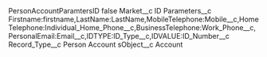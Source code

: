 <?xml version="1.0" encoding="UTF-8"?>
<CustomMetadata xmlns="http://soap.sforce.com/2006/04/metadata" xmlns:xsi="http://www.w3.org/2001/XMLSchema-instance" xmlns:xsd="http://www.w3.org/2001/XMLSchema">
    <label>PersonAccountParamtersID</label>
    <protected>false</protected>
    <values>
        <field>Market__c</field>
        <value xsi:type="xsd:string">ID</value>
    </values>
    <values>
        <field>Parameters__c</field>
        <value xsi:type="xsd:string">Firstname:firstname,LastName:LastName,MobileTelephone:Mobile__c,HomeTelephone:Individual_Home_Phone__c,BusinessTelephone:Work_Phone__c,PersonalEmail:Email__c,IDTYPE:ID_Type__c,IDVALUE:ID_Number__c</value>
    </values>
    <values>
        <field>Record_Type__c</field>
        <value xsi:type="xsd:string">Person Account</value>
    </values>
    <values>
        <field>sObject__c</field>
        <value xsi:type="xsd:string">Account</value>
    </values>
</CustomMetadata>
